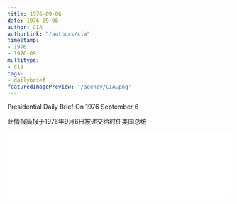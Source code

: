 ```yaml
---
title: 1976-09-06
date: 1976-09-06
author: CIA 
authorLink: "/authors/cia"
timestamp: 
- 1976
- 1976-09
multitype: 
- cia
tags: 
- dailybrief
featuredImagePreview: '/agency/CIA.png'
---
```



Presidential Daily Brief On 1976 September 6

此情报简报于1976年9月6日被递交给时任美国总统

<!--more-->





<div id="over" style="width:100%; overflow:hidden"> <iframe id="sFrame" name="sFrame" frameborder="no" border="0"  allowfullscreen marginwidth="0" scrolling="no" src = " /CIA/1976-09-06.html "  style = " position:absulute; width: 806px; top: 300;" > </iframe> </div>